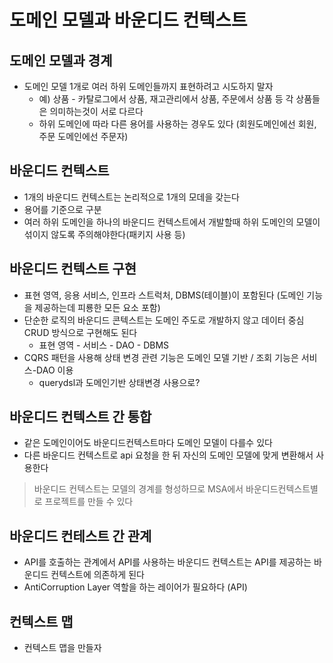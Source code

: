 # 도메인 모델과 바운디드 컨텍스트

## 도메인 모델과 경계

- 도메인 모델 1개로 여러 하위 도메인들까지 표현하려고 시도하지 말자
    - 예) 상품 - 카탈로그에서 상품, 재고관리에서 상품, 주문에서 상품 등 각 상품들은 의미하는것이 서로 다르다
    - 하위 도메인에 따라 다른 용어를 사용하는 경우도 있다 (회원도메인에선 회원, 주문 도메인에선 주문자)
    
## 바운디드 컨텍스트

- 1개의 바운디드 컨텍스트는 논리적으로 1개의 모데을 갖는다
- 용어를 기준으로 구분
- 여러 하위 도메인을 하나의 바운디드 컨텍스트에서 개발할때 하위 도메인의 모델이 섞이지 않도록 주의해야한다(패키지 사용 등)

## 바운디드 컨텍스트 구현

- 표현 영역, 응용 서비스, 인프라 스트럭처, DBMS(테이블)이 포함된다 (도메인 기능을 제공하는데 피룡한 모든 요소 포함)
- 단순한 로직의 바운디드 콘텍스트는 도메인 주도로 개발하지 않고 데이터 중심 CRUD 방식으로 구현해도 된다
    - 표현 영역 - 서비스 - DAO - DBMS
- CQRS 패턴을 사용해 상태 변경 관련 기능은 도메인 모델 기반 / 조회 기능은 서비스-DAO 이용
    - querydsl과 도메인기반 상태변경 사용으로?

## 바운디드 컨텍스트 간 통합

- 같은 도메인이어도 바운디드컨텍스트마다 도메인 모델이 다를수 있다
- 다른 바운디드 컨텍스트로 api 요청을 한 뒤 자신의 도메인 모델에 맞게 변환해서 사용한다

> 바운디드 컨텍스트는 모델의 경계를 형성하므로 MSA에서 바운디드컨텍스트별로 프로젝트를 만들 수 있다

## 바운디드 컨테스트 간 관계

- API를 호출하는 관계에서 API를 사용하는 바운디드 컨텍스트는 API를 제공하는 바운디드 컨텍스트에 의존하게 된다
- AntiCorruption Layer 역할을 하는 레이어가 필요하다 (API)

## 컨텍스트 맵

- 컨텍스트 맵을 만들자

